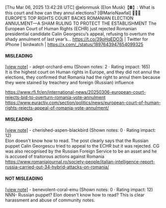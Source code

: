 [Thu Mar 06, 2025 13:42:28 UTC] @elonmusk (Elon Musk)【𝗕】: What is this court and how can they annul elections? [@MarioNawfal] 🚨🇷🇴EUROPE’S TOP RIGHTS COURT BACKS ROMANIAN ELECTION ANNULMENT—A SHAM RULING TO PROTECT THE ESTABLISHMENT The European Court of Human Rights (ECHR) just rejected Romanian presidential candidate Calin Georgescu’s appeal, refusing to overturn the shady annulment of last year’s… https://t.co/39oHqEDO3i | Twitter for iPhone | birdwatch | https://x.com/_/status/1897643947654099325

#### MISLEADING

[[view note]](https://x.com/i/birdwatch/n/1897680149585227927) - adept-orchard-emu (Shown notes: 2 · Rating impact: 165)\
It is the highest court on Human rights in Europe, and they did not annul the elections, they confirmed that Romania had the right to annul them because they were stained by treachery and foreign (Russian) influence


https://www.rfi.fr/en/international-news/20250306-european-court-rejects-bid-to-overturn-romania-vote-annulment
https://www.euractiv.com/section/politics/news/european-court-of-human-rights-rejects-appeal-of-romania-vote-annulment/

#### MISLEADING

[[view note]](https://x.com/i/birdwatch/n/1897660914251235678) - cherished-aspen-blackbird (Shown notes: 0 · Rating impact: 12)\
Elon doesn't know how to read.
The post clearly says that the Russian puppet Calin Georgescu tried to appeal to the ECHR but it was rejected.
CG was also recognised by the Russian Foreign Service to be an asset and he is accused of traitorous actions against Romania
https://www.romaniajournal.ro/society-people/italian-intelligence-report-russia-carried-out-34-hybrid-attacks-on-romania/

#### NOT MISLEADING

[[view note]](https://x.com/i/birdwatch/n/1897668714033795556) - benevolent-coral-emu (Shown notes: 0 · Rating impact: 12)\
NNN- Russian puppet? Elon doesn't know how to read? This is clear harassment and abuse of community notes. 
